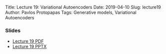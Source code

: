 Title: Lecture 19: Variational Autoencoders
Date: 2019-04-10
Slug: lecture19
Author: Pavlos Protopapas
Tags: Generative models, Variational Autoencoders



### Slides

- [Lecture 19 PDF]({attach}presentation/cs109b_lecture19_VAE.pdf)
- [Lecture 19 PPTX]({attach}presentation/cs109b_lecture19_VAE.pptx)




